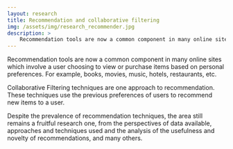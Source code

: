 ```yaml
---
layout: research
title: Recommendation and collaborative filtering
img: /assets/img/research_recommender.jpg
description: >
    Recommendation tools are now a common component in many online sites which involve a user choosing to view or purchase items based on personal preferences. We have been researching a range of approaches and techniques in the analysis of the usefulness and novelty of recommendations and many others.
---
```


Recommendation tools are now a common component in many online sites which involve a user choosing to view or purchase items based on personal preferences. For example, books, movies, music, hotels, restaurants, etc.

Collaborative Filtering techniques are one approach to recommendation. These techniques use the previous preferences of users to recommend new items to a user.

Despite the prevalence of recommendation techniques, the area still remains a fruitful research one, from the perspectives of data available, approaches and techniques used and the analysis of the usefulness and novelty of recommendations, and many others.
